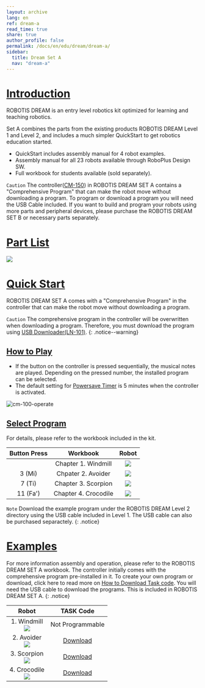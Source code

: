 ```yaml
---
layout: archive
lang: en
ref: dream-a
read_time: true
share: true
author_profile: false
permalink: /docs/en/edu/dream/dream-a/
sidebar:
  title: Dream Set A
  nav: "dream-a"
---
```


# [Introduction](#introduction)

ROBOTIS DREAM is an entry level robotics kit optimized for learning and teaching robotics.

Set A combines the parts from the existing products ROBOTIS DREAM Level 1 and Level 2, and includes a much simpler QuickStart to get robotics education started.
- QuickStart includes assembly manual for 4 robot examples.
- Assembly manual for all 23 robots available through RoboPlus Design SW.
- Full workbook for students available (sold separately).

`Caution` The controller([CM-150]) in ROBOTIS DREAM SET A contains a "Comprehensive Program" that can make the robot move without downloading a program. To program or download a program you will need the USB Cable included. If you want to build and program your robots using more parts and peripheral devices, please purchase the ROBOTIS DREAM SET B or necessary parts separately.


# [Part List](#part-list)

![](/assets/images/edu/dream/dream-a_partlist_en.jpg)


# [Quick Start](#quick-start)

ROBOTIS DREAM SET A comes with a "Comprehensive Program" in the controller that can make the robot move without downloading a program.

`Caution` The comprehensive program in the controller will be overwritten when downloading a program. Therefore, you must download the program using [USB Downloader(LN-101)].
{: .notice--warning}

## [How to Play](#how-to-play)

- If the button on the controller is pressed sequentially, the musical notes are played. Depending on the pressed number, the installed program can be selected.
- The default setting for [Powersave Timer] is 5 minutes when the controller is activated.

![cm-100-operate][power_button]

## [Select Program](#select-program)

For details, please refer to the workbook included in the kit.

|Button Press|Workbook|Robot|
| :---: | :---: | :---: |
||Chapter 1. Windmill|![](/assets/images/edu/dream/dream-a_windmill.jpg)|
|3 (Mi)|Chpater 2. Avoider|![](/assets/images/edu/dream/dream1-2_avoider.jpg)|
|7 (Ti)|Chapter 3. Scorpion|![](/assets/images/edu/dream/dream1-2_scorpion.jpg)|
|11 (Fa')|Chapter 4. Crocodile|![](/assets/images/edu/dream/dream1-2_crocodile.jpg)|

`Note` Download the example program under the ROBOTIS DREAM Level 2 directory using the USB cable included in Level 1. The USB cable can also be purchased separactely.
{: .notice}

# [Examples](#examples)

For more information assembly and operation, please refer to the ROBOTIS DREAM SET A workbook. The controller initially comes with the comprehensive program pre-installed in it. To create your own program or download, click here to read more on [How to Download Task code]. You will need the USB cable to download the programs. This is included in ROBOTIS DREAM SET A.
{: .notice}

|Robot|TASK Code|
| :---: | :---: |
|1. Windmill<br />![](/assets/images/edu/dream/dream-a_windmill.jpg)|Not Programmable|
|2. Avoider<br />![](/assets/images/edu/dream/dream1-2_avoider.jpg)|[Download][ex_02]|
|3. Scorpion<br />![](/assets/images/edu/dream/dream1-2_scorpion.jpg)|[Download][ex_03]|
|4. Crocodile<br />![](/assets/images/edu/dream/dream1-2_crocodile.jpg)|[Download][ex_04]|

[CM-150]: /docs/en/parts/controller/cm-150/
[Geared Motor]: /docs/en/parts/motor/geared_motor/
[USB Downloader(LN-101)]: /docs/en/parts/interface/ln_101/
[How to Download Task code]: /docs/en/faq/download_task_code/
[Powersave Timer]: /docs/en/software/rplus1/task/programming_02/#powersave-timer

[ex_02]: http://support.robotis.com/en/baggage_files/dream/dream_l2_avoider_en.tsk
[ex_03]: http://support.robotis.com/en/baggage_files/dream/dream_l2_scorpion_en.tsk
[ex_04]: http://support.robotis.com/en/baggage_files/dream/dream_l2_crocodile_en.tsk
[power_button]: /assets/images/edu/ollo/ollo_lvl2_001.jpg
